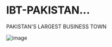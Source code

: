 # IBT-PAKISTAN...
PAKISTAN'S LARGEST BUSINESS TOWN

![image](https://user-images.githubusercontent.com/100939524/188285941-c83b4eb3-85fe-4881-adfe-7a9d98121613.png)
